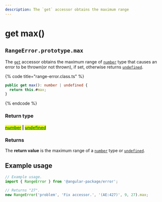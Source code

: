 ```yaml
---
description: The `get` accessor obtains the maximum range
---
```


# get max()

## `RangeError.prototype.max`

The [`get`](https://developer.mozilla.org/en-US/docs/Web/JavaScript/Reference/Functions/get) accessor obtains the maximum range of [`number`](https://developer.mozilla.org/en-US/docs/Web/JavaScript/Reference/Global\_Objects/Number) type that causes an error to be thrown(or not thrown), if set, otherwise returns [`undefined`](https://developer.mozilla.org/en-US/docs/Web/JavaScript/Reference/Global\_Objects/undefined).

{% code title="range-error.class.ts" %}
```typescript
public get max(): number | undefined {
  return this.#max;
}
```
{% endcode %}

### Return type

#### <mark style="color:green;"></mark>[<mark style="color:green;">number</mark>](https://www.typescriptlang.org/docs/handbook/basic-types.html#number) | [<mark style="color:green;">undefined</mark>](https://www.typescriptlang.org/docs/handbook/basic-types.html#null-and-undefined)<mark style="color:green;"></mark>

### Returns

The **return value** is the maximum range of a [`number`](https://developer.mozilla.org/en-US/docs/Web/JavaScript/Reference/Global\_Objects/Number) type or [`undefined`](https://developer.mozilla.org/en-US/docs/Web/JavaScript/Reference/Global\_Objects/undefined).

## Example usage

```typescript
// Example usage.
import { RangeError } from '@angular-package/error';

// Returns "27".
new RangeError('problem', 'Fix accessor.', '(AE:427)', 9, 27).max;
```
